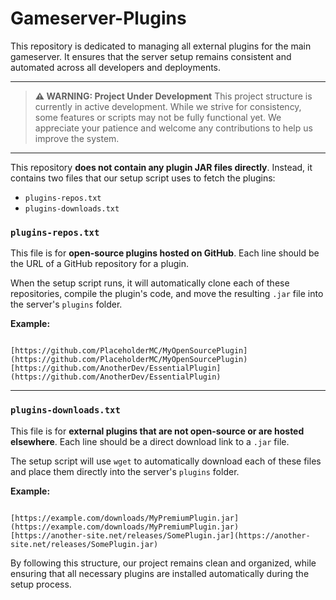 # Gameserver-Plugins

This repository is dedicated to managing all external plugins for the main gameserver. It ensures that the server setup remains consistent and automated across all developers and deployments.

---

> **⚠️ WARNING: Project Under Development**
> This project structure is currently in active development. While we strive for consistency, some features or scripts may not be fully functional yet. We appreciate your patience and welcome any contributions to help us improve the system.

---

This repository **does not contain any plugin JAR files directly**. Instead, it contains two files that our setup script uses to fetch the plugins:

- `plugins-repos.txt`
- `plugins-downloads.txt`

### `plugins-repos.txt`

This file is for **open-source plugins hosted on GitHub**. Each line should be the URL of a GitHub repository for a plugin.

When the setup script runs, it will automatically clone each of these repositories, compile the plugin's code, and move the resulting `.jar` file into the server's `plugins` folder.

**Example:**
```

[https://github.com/PlaceholderMC/MyOpenSourcePlugin](https://github.com/PlaceholderMC/MyOpenSourcePlugin)
[https://github.com/AnotherDev/EssentialPlugin](https://github.com/AnotherDev/EssentialPlugin)

```

---

### `plugins-downloads.txt`

This file is for **external plugins that are not open-source or are hosted elsewhere**. Each line should be a direct download link to a `.jar` file.

The setup script will use `wget` to automatically download each of these files and place them directly into the server's `plugins` folder.

**Example:**
```

[https://example.com/downloads/MyPremiumPlugin.jar](https://example.com/downloads/MyPremiumPlugin.jar)
[https://another-site.net/releases/SomePlugin.jar](https://another-site.net/releases/SomePlugin.jar)

```

By following this structure, our project remains clean and organized, while ensuring that all necessary plugins are installed automatically during the setup process.
